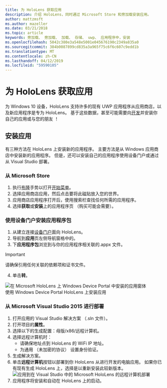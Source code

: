 ```yaml
---
title: 为 HoloLens 获取应用
description: 介绍 HoloLens，同时通过 Microsoft Store 和旁加载安装应用。
author: mattzmsft
ms.author: mazeller
ms.date: 03/21/2018
ms.topic: article
keywords: 旁加载、 旁加载、 加载、 存储、 uwp、 应用程序中，安装
ms.openlocfilehash: 5042c380e3a548e5001e045676190c2349a835a0
ms.sourcegitcommit: 384b0087899cd835a3a965f75c6f6c607c9edd1b
ms.translationtype: MT
ms.contentlocale: zh-CN
ms.lasthandoff: 04/12/2019
ms.locfileid: "59590105"
---
```

# <a name="get-apps-for-hololens"></a>为 HoloLens 获取应用

为 Windows 10 设备，HoloLens 支持许多的现有 UWP 应用程序从应用商店，以及新应用程序是专为 HoloLens。 基于这些数据，甚至可能需要向[开发](development-overview.md)并安装你自己的应用或与您的朋友 ！

## <a name="installing-apps"></a>安装应用

有三种方法在 HoloLens 上安装新的应用程序。 主要方法是从 Windows 应用商店中安装新的应用程序。 但是，还可以安装自己的应用程序使用设备门户或通过从 Visual Studio 部署。

### <a name="from-the-microsoft-store"></a>从 Microsoft Store
1. 执行[布隆](gestures.md#bloom)手势以打开[开始菜单](navigating-the-windows-mixed-reality-home.md#start-menu)。
2. 选择应用商店应用，然后点击要将此磁贴放入您的世界。
3. 应用商店应用程序打开后，使用搜索栏查找任何所需的应用程序。
4. 选择**获取**或**安装**上的应用程序页 （购买可能会需要）。

### <a name="installing-an-application-package-with-the-device-portal"></a>使用设备门户安装应用程序包
1. 从建立连接[设备门户](using-the-windows-device-portal.md)面向 HoloLens。
2. 导航到**应用**页左侧导航窗格中的。
3. 下**应用程序包**浏览到与你的应用程序相关联的.appx 文件。
  >[!IMPORTANT]
  >请确保引用任何关联的依赖项和证书文件。

4. 单击**转**。

![在 Microsoft HoloLens 上 Windows Device Portal 中安装的应用窗体](images/deviceportal-appmanager.jpg)<br>
使用 Windows Device Portal HoloLens 上安装应用

### <a name="deploying-from-microsoft-visual-studio-2015"></a>从 Microsoft Visual Studio 2015 进行部署
1. 打开应用的 Visual Studio 解决方案 （.sln 文件）。
2. 打开项目的**属性**。
3. 选择以下的生成配置：母版/x86/远程计算机。
4. 选择远程计算机时：
   * 请确保地址点到 HoloLens 的 WiFi IP 地址。
   * 为通用 （未加密的协议） 设置身份验证。
5. 生成解决方案。
6. 单击**远程计算机**按钮以部署到你 HoloLens 从进行开发的电脑应用。 如果你已有现有生成 HoloLens 上，选择是以重新安装此较新版本。<br>
  ![应用到在 Visual Studio 中的 Microsoft HoloLens 的远程计算机部署](images/vs2015-remotedeployment.jpg)<br>
7. 应用程序将安装和自动在 HoloLens 上的启动。
